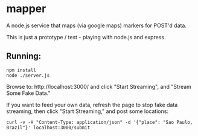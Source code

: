 mapper
======

A node.js service that maps (via google maps) markers for POST'd data.

This is just a prototype / test - playing with node.js and express.

Running:
-------
    npm install
    node ./server.js

Browse to: http://localhost:3000/ and click "Start Streaming", and "Stream Some Fake Data."


If you want to feed your own data, refresh the page to stop fake data streaming, then click
"Start Streaming," and post some locations:

    curl -v -H "Content-Type: application/json" -d '{"place": "Sao Paulo, Brazil"}' localhost:3000/submit

